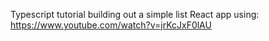 Typescript tutorial building out a simple list React app using: https://www.youtube.com/watch?v=jrKcJxF0lAU
